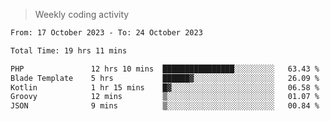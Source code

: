 > Weekly coding activity
<!--START_SECTION:waka-->

```txt
From: 17 October 2023 - To: 24 October 2023

Total Time: 19 hrs 11 mins

PHP               12 hrs 10 mins  ████████████████░░░░░░░░░   63.43 %
Blade Template    5 hrs           ██████▓░░░░░░░░░░░░░░░░░░   26.09 %
Kotlin            1 hr 15 mins    █▓░░░░░░░░░░░░░░░░░░░░░░░   06.58 %
Groovy            12 mins         ▒░░░░░░░░░░░░░░░░░░░░░░░░   01.07 %
JSON              9 mins          ▒░░░░░░░░░░░░░░░░░░░░░░░░   00.84 %
```

<!--END_SECTION:waka-->
